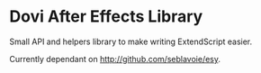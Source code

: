 # Dovi After Effects Library

Small API and helpers library to make writing ExtendScript easier.

Currently dependant on http://github.com/seblavoie/esy.